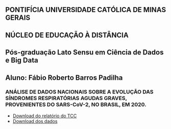 ## PONTIFÍCIA UNIVERSIDADE CATÓLICA DE MINAS GERAIS
## NÚCLEO DE EDUCAÇÃO À DISTÂNCIA
## Pós-graduação Lato Sensu em Ciência de Dados e Big Data

## Aluno: Fábio Roberto Barros Padilha

### ANÁLISE DE DADOS NACIONAIS SOBRE A EVOLUÇÃO DAS SÍNDROMES RESPIRATÓRIAS AGUDAS GRAVES, PROVENIENTES DO SARS-CoV-2, NO BRASIL, EM 2020.

* [Download do relatório do TCC](https://github.com/fabiorobertopadilha/covid19/raw/main/Covid19.pdf)
* [Download dos dados](https://drive.google.com/drive/folders/1l52SO-RMHYfs2ci_2pBAZJNw2hA5i2me?usp=sharing)
